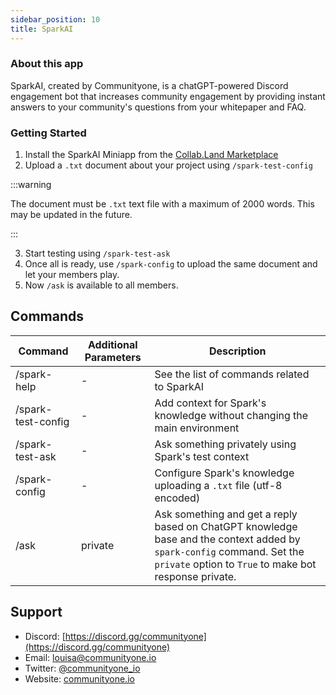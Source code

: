 ```yaml
---
sidebar_position: 10
title: SparkAI
---
```


### About this app
SparkAI, created by Communityone, is a chatGPT-powered Discord engagement bot that increases community engagement by providing instant answers to your community's questions from your whitepaper and FAQ.

### Getting Started
1. Install the SparkAI Miniapp from the [Collab.Land Marketplace](../getting-started)
2. Upload a `.txt` document about your project using `/spark-test-config`

:::warning

The document must be `.txt` text file with a maximum of 2000 words. This may be updated in the future.

:::

3. Start testing using `/spark-test-ask`
4. Once all is ready, use `/spark-config` to upload the same document and let your members play.
5. Now `/ask` is available to all members.


## Commands

| Command            | Additional Parameters | Description                                  |
| ------------------ | --------------------- | -------------------------------------------- |
| /spark-help        | -                     | See the list of commands related to SparkAI  |
| /spark-test-config | -                     | Add context for Spark's knowledge without changing the main environment |
| /spark-test-ask    | -                     | Ask something privately using Spark's test context |
| /spark-config      | -                     | Configure Spark's knowledge uploading a `.txt` file (utf-8 encoded) |
| /ask               | private               | Ask something and get a reply based on ChatGPT knowledge base and the context added by `spark-config` command. Set the `private` option to `True` to make bot response private. |

## Support

- Discord: [https://discord.gg/communityone](https://discord.gg/communityone)
- Email: [louisa@communityone.io](mailto:louisa@communityone.io)
- Twitter: [@communityone_io](https://twitter.com/communityone_io)
- Website: [communityone.io](https://communityone.io/)
